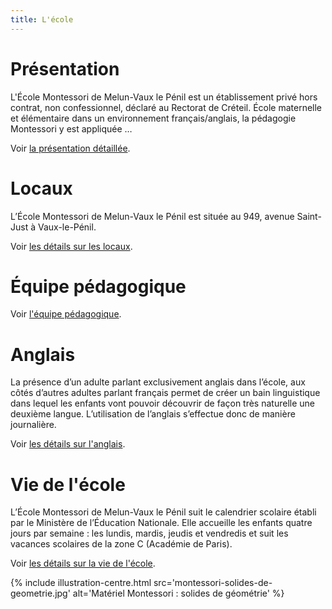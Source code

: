 ```yaml
---
title: L'école
---
```


# Présentation

L'École Montessori de Melun-Vaux le Pénil est un établissement privé hors contrat, non confessionnel, déclaré au Rectorat de Créteil.
École maternelle et élémentaire dans un environnement français/anglais, la pédagogie Montessori y est appliquée …

Voir [la présentation détaillée](presentation.md).

# Locaux

L’École Montessori de Melun-Vaux le Pénil est située au 949, avenue Saint-Just à Vaux-le-Pénil.

Voir [les détails sur les locaux](locaux.md).

# Équipe pédagogique

Voir [l'équipe pédagogique](equipe.md).

# Anglais

La présence d’un adulte parlant exclusivement anglais dans l’école, aux côtés d’autres adultes parlant français permet de créer un bain linguistique dans lequel les enfants vont pouvoir découvrir de façon très naturelle une deuxième langue. L’utilisation de l’anglais s’effectue donc de manière journalière.

Voir [les détails sur l'anglais](anglais.md).

# Vie de l'école

L’École Montessori de Melun-Vaux le Pénil suit le calendrier scolaire établi par le Ministère de l’Éducation Nationale. Elle accueille les enfants quatre jours par semaine : les lundis, mardis, jeudis et vendredis et suit les vacances scolaires de la zone C (Académie de Paris).

Voir [les détails sur la vie de l'école](vie-ecole.md).

{% include illustration-centre.html src='montessori-solides-de-geometrie.jpg' alt='Matériel Montessori : solides de géométrie' %}
